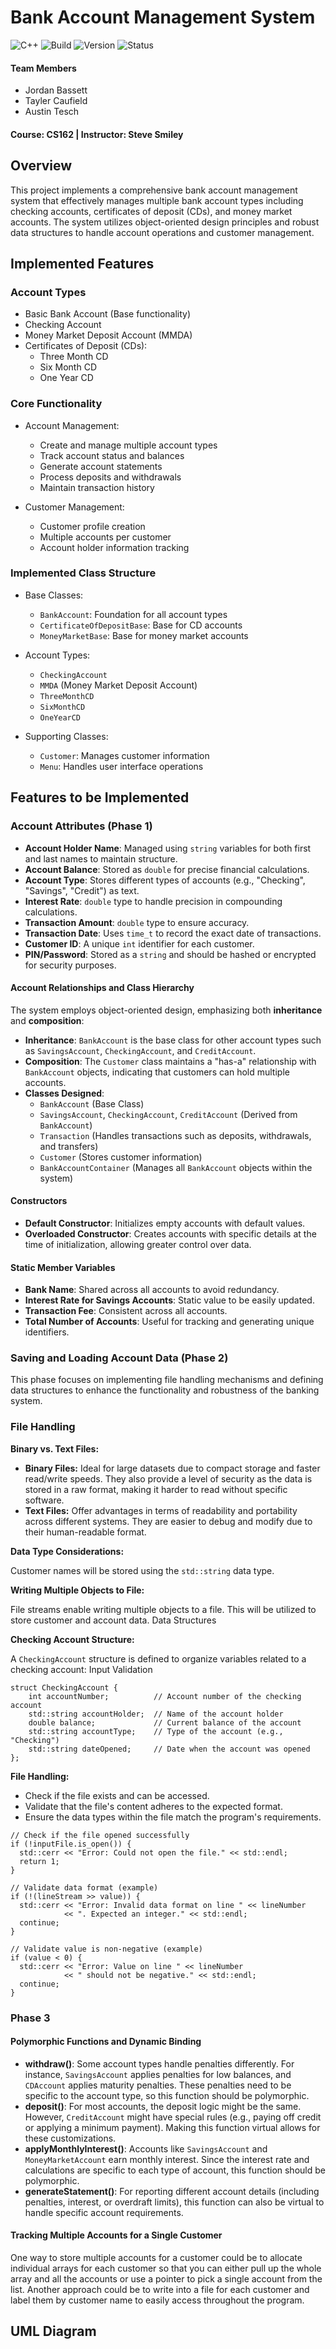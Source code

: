 # Bank Account Management System

![C++](https://img.shields.io/badge/C%2B%2B-11-blue.svg)
![Build](https://img.shields.io/badge/build-passing-brightgreen.svg)
![Version](https://img.shields.io/badge/version-1.0.0-blue.svg)
![Status](https://img.shields.io/badge/status-completed-success.svg)

#### Team Members

* Jordan Bassett
* Tayler Caufield
* Austin Tesch

#### Course: CS162 | Instructor: Steve Smiley

## Overview

This project implements a comprehensive bank account management system that effectively manages multiple bank account types including checking accounts, certificates of deposit (CDs), and money market accounts. The system utilizes object-oriented design principles and robust data structures to handle account operations and customer management.

## Implemented Features

### Account Types
- Basic Bank Account (Base functionality)
- Checking Account
- Money Market Deposit Account (MMDA)
- Certificates of Deposit (CDs):
  - Three Month CD
  - Six Month CD
  - One Year CD

### Core Functionality
- Account Management:
  - Create and manage multiple account types
  - Track account status and balances
  - Generate account statements
  - Process deposits and withdrawals
  - Maintain transaction history

- Customer Management:
  - Customer profile creation
  - Multiple accounts per customer
  - Account holder information tracking

### Implemented Class Structure
- Base Classes:
  - `BankAccount`: Foundation for all account types
  - `CertificateOfDepositBase`: Base for CD accounts
  - `MoneyMarketBase`: Base for money market accounts

- Account Types:
  - `CheckingAccount`
  - `MMDA` (Money Market Deposit Account)
  - `ThreeMonthCD`
  - `SixMonthCD`
  - `OneYearCD`

- Supporting Classes:
  - `Customer`: Manages customer information
  - `Menu`: Handles user interface operations

## Features to be Implemented

### Account Attributes (Phase 1)

* **Account Holder Name**: Managed using `string` variables for both first and last names to maintain structure.
* **Account Balance**: Stored as `double` for precise financial calculations.
* **Account Type**: Stores different types of accounts (e.g., "Checking", "Savings", "Credit") as text.
* **Interest Rate**: `double` type to handle precision in compounding calculations.
* **Transaction Amount**: `double` type to ensure accuracy.
* **Transaction Date**: Uses `time_t` to record the exact date of transactions.
* **Customer ID**: A unique `int` identifier for each customer.
* **PIN/Password**: Stored as a `string` and should be hashed or encrypted for security purposes.

#### Account Relationships and Class Hierarchy

The system employs object-oriented design, emphasizing both **inheritance** and **composition**:

* **Inheritance**: `BankAccount` is the base class for other account types such as `SavingsAccount`, `CheckingAccount`, and `CreditAccount`.
* **Composition**: The `Customer` class maintains a "has-a" relationship with `BankAccount` objects, indicating that customers can hold multiple accounts.
* **Classes Designed**:
  * `BankAccount` (Base Class)
  * `SavingsAccount`, `CheckingAccount`, `CreditAccount` (Derived from `BankAccount`)
  * `Transaction` (Handles transactions such as deposits, withdrawals, and transfers)
  * `Customer` (Stores customer information)
  * `BankAccountContainer` (Manages all `BankAccount` objects within the system)

#### Constructors

* **Default Constructor**: Initializes empty accounts with default values.
* **Overloaded Constructor**: Creates accounts with specific details at the time of initialization, allowing greater control over data.

#### Static Member Variables

* **Bank Name**: Shared across all accounts to avoid redundancy.
* **Interest Rate for Savings Accounts**: Static value to be easily updated.
* **Transaction Fee**: Consistent across all accounts.
* **Total Number of Accounts**: Useful for tracking and generating unique identifiers.

### Saving and Loading Account Data (Phase 2)

This phase focuses on implementing file handling mechanisms and defining data structures to enhance the functionality and robustness of the banking system.

### File Handling

**Binary vs. Text Files:**&#x20;

* **Binary Files:** Ideal for large datasets due to compact storage and faster read/write speeds. They also provide a level of security as the data is stored in a raw format, making it harder to read without specific software.&#x20;
* **Text Files:** Offer advantages in terms of readability and portability across different systems. They are easier to debug and modify due to their human-readable format.

**Data Type Considerations:**

Customer names will be stored using the `std::string` data type.

**Writing Multiple Objects to File:**

File streams enable writing multiple objects to a file. This will be utilized to store customer and account data. Data Structures

**Checking Account Structure:**

A `CheckingAccount` structure is defined to organize variables related to a checking account: Input Validation

```
struct CheckingAccount {
    int accountNumber;          // Account number of the checking account
    std::string accountHolder;  // Name of the account holder
    double balance;             // Current balance of the account
    std::string accountType;    // Type of the account (e.g., "Checking")
    std::string dateOpened;     // Date when the account was opened
};
```

**File Handling:**

* Check if the file exists and can be accessed.
* Validate that the file's content adheres to the expected format.
* Ensure the data types within the file match the program's requirements.

```
// Check if the file opened successfully
if (!inputFile.is_open()) {
  std::cerr << "Error: Could not open the file." << std::endl;
  return 1;
}

// Validate data format (example)
if (!(lineStream >> value)) {
  std::cerr << "Error: Invalid data format on line " << lineNumber 
            << ". Expected an integer." << std::endl;
  continue; 
}

// Validate value is non-negative (example)
if (value < 0) {
  std::cerr << "Error: Value on line " << lineNumber 
            << " should not be negative." << std::endl;
  continue;
}
```

### Phase 3

#### Polymorphic Functions and Dynamic Binding

* **withdraw()**: Some account types handle penalties differently. For instance, `SavingsAccount` applies penalties for low balances, and `CDAccount` applies maturity penalties. These penalties need to be specific to the account type, so this function should be polymorphic.
* **deposit()**: For most accounts, the deposit logic might be the same. However, `CreditAccount` might have special rules (e.g., paying off credit or applying a minimum payment). Making this function virtual allows for these customizations.
* **applyMonthlyInterest()**: Accounts like `SavingsAccount` and `MoneyMarketAccount` earn monthly interest. Since the interest rate and calculations are specific to each type of account, this function should be polymorphic.
* **generateStatement()**: For reporting different account details (including penalties, interest, or overdraft limits), this function can also be virtual to handle specific account requirements.

#### Tracking Multiple Accounts for a Single Customer

One way to store multiple accounts for a customer could be to allocate individual arrays for each customer so that you can either pull up the whole array and all the accounts or use a pointer to pick a single account from the list. Another approach could be to write into a file for each customer and label them by customer name to easily access throughout the program.

## UML Diagram

<figure><img src=".gitbook/assets/Untitled Diagram-5.png" alt=""><figcaption></figcaption></figure>
